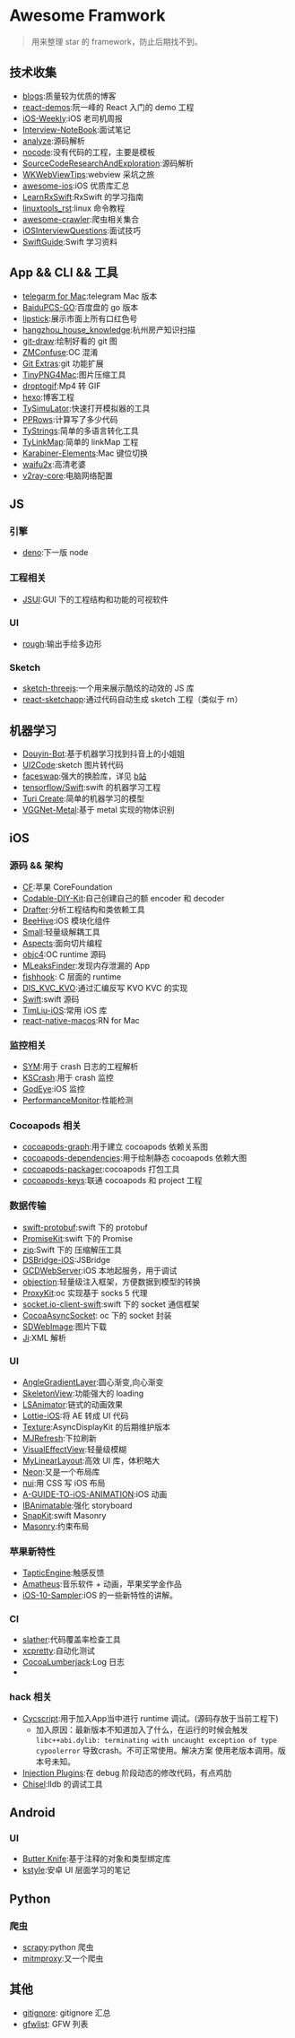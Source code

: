 # Awesome Framwork

> 用来整理 star 的 framework，防止后期找不到。

## 技术收集
- [blogs](https://github.com/awesome-tips/blogs):质量较为优质的博客
- [react-demos](https://github.com/ruanyf/react-demos):阮一峰的 React 入门的 demo 工程
- [iOS-Weekly](https://github.com/SwiftOldDriver/iOS-Weekly):iOS 老司机周报
- [Interview-NoteBook](https://github.com/CyC2018/Interview-Notebook):面试笔记
- [analyze](https://github.com/Draveness/analyze):源码解析
- [nocode](https://github.com/kelseyhightower/nocode):没有代码的工程，主要是模板
- [SourceCodeResearchAndExploration](https://github.com/huang303513/SourceCodeResearchAndExploration):源码解析
- [WKWebViewTips](https://github.com/ShingoFukuyama/WKWebViewTips):webview 采坑之旅
- [awesome-ios](https://github.com/vsouza/awesome-ios):iOS 优质库汇总
- [LearnRxSwift](https://github.com/DianQK/LearnRxSwift):RxSwift 的学习指南
- [linuxtools_rst](https://github.com/me115/linuxtools_rst):linux 命令教程
- [awesome-crawler](https://github.com/BruceDone/awesome-crawler):爬虫相关集合
- [iOSInterviewQuestions](https://github.com/ChenYilong/iOSInterviewQuestions):面试技巧
- [SwiftGuide](https://github.com/ipader/SwiftGuide):Swift 学习资料


## App && CLI && 工具
- [telegarm for Mac](https://github.com/telegramdesktop/tdesktop):telegram Mac 版本
- [BaiduPCS-GO](https://github.com/iikira/BaiduPCS-Go):百度盘的 go 版本
- [lipstick](https://github.com/Ovilia/lipstick):展示市面上所有口红色号
- [hangzhou_house_knowledge](https://github.com/houshanren/hangzhou_house_knowledge):杭州房产知识扫描
- [git-draw](https://github.com/ben174/git-draw):绘制好看的 git 图
- [ZMConfuse](https://github.com/kongcup/ZMConfuse):OC 混淆
- [Git Extras](https://github.com/tj/git-extras):git 功能扩展
- [TinyPNG4Mac](https://github.com/kyleduo/TinyPNG4Mac):图片压缩工具
- [droptogif](https://github.com/mortenjust/droptogif):Mp4 转 GIF
- [hexo](https://github.com/hexojs/hexo):博客工程
- [TySimuLator](https://github.com/luckytianyiyan/TySimulator):快速打开模拟器的工具
- [PPRows](https://github.com/jkpang/PPRows):计算写了多少代码
- [TyStrings](https://github.com/luckytianyiyan/TyStrings):简单的多语言转化工具
- [TyLinkMap](https://github.com/luckytianyiyan/TyLinkMap):简单的 linkMap 工程
- [Karabiner-Elements](https://github.com/tekezo/Karabiner-Elements):Mac 键位切换
- [waifu2x](https://github.com/nagadomi/waifu2x):高清老婆
- [v2ray-core](https://github.com/v2ray/v2ray-core):电脑网络配置

## JS

### 引擎
- [deno](地址：https://github.com/ry/deno):下一版 node

### 工程相关
- [JSUI](https://github.com/kitze/JSUI):GUI 下的工程结构和功能的可视软件

### UI
- [rough](https://github.com/pshihn/rough):输出手绘多边形

### Sketch
- [sketch-threejs](https://github.com/ykob/sketch-threejs):一个用来展示酷炫的动效的 JS 库
- [react-sketchapp](https://github.com/airbnb/react-sketchapp):通过代码自动生成 sketch 工程（类似于 rn）

## 机器学习
- [Douyin-Bot](https://github.com/wangshub/Douyin-Bot):基于机器学习找到抖音上的小姐姐
- [UI2Code](https://github.com/ccywch/UI2code):sketch 图片转代码
- [faceswap](https://github.com/deepfakes/faceswap):强大的换脸库，详见 [b站](https://www.bilibili.com/video/av23099727?from=search&seid=9782301352175384533)
- [tensorflow/Swift](https://github.com/tensorflow/swift):swift 的机器学习工程
- [Turi Create](https://github.com/apple/turicreate):简单的机器学习的模型
- [VGGNet-Metal](https://github.com/hollance/VGGNet-Metal):基于 metal 实现的物体识别

## iOS

### 源码 && 架构
- [CF](https://github.com/opensource-apple/CF):苹果 CoreFoundation
- [Codable-DIY-Kit](https://github.com/Flight-School/Codable-DIY-Kit):自己创建自己的额 encoder 和 decoder
- [Drafter](https://github.com/L-Zephyr/Drafter):分析工程结构和类依赖工具
- [BeeHive](https://github.com/alibaba/BeeHive):iOS 模块化组件
- [Small](https://github.com/wequick/Small):轻量级解耦工具
- [Aspects](https://github.com/steipete/Aspects):面向切片编程
- [objc4](https://github.com/opensource-apple/objc4):OC runtime 源码
- [MLeaksFinder](https://github.com/Tencent/MLeaksFinder):发现内存泄漏的 App
- [fishhook](https://github.com/facebook/fishhook): C 层面的 runtime
- [DIS_KVC_KVO](https://github.com/renjinkui2719/DIS_KVC_KVO):通过汇编反写 KVO KVC 的实现
- [Swift](https://github.com/apple/swift-evolution):swift 源码
- [TimLiu-iOS](https://github.com/Tim9Liu9/TimLiu-iOS):常用 iOS 库
- [react-native-macos](https://github.com/ptmt/react-native-macos):RN for Mac

### 监控相关
- [SYM](https://github.com/zqqf16/SYM):用于 crash 日志的工程解析
- [KSCrash](https://github.com/kstenerud/KSCrash):用于 crash 监控
- [GodEye](https://github.com/zixun/GodEye):iOS 监控
- [PerformanceMonitor](https://github.com/suifengqjn/PerformanceMonitor):性能检测

### Cocoapods 相关
- [cocoapods-graph](https://github.com/erickjung/cocoapods-graph):用于建立 cocoapods 依赖关系图
- [cocoapods-dependencies](https://github.com/segiddins/cocoapods-dependencies):用于绘制静态 cocoapods 依赖大图
- [cocoapods-packager](https://github.com/CocoaPods/cocoapods-packager):cocoapods 打包工具
- [cocoapods-keys](https://github.com/orta/cocoapods-keys):联通 cocoapods 和 project 工程

### 数据传输
- [swift-protobuf](https://github.com/apple/swift-protobuf):swift 下的 protobuf
- [PromiseKit](https://github.com/mxcl/PromiseKit):swift 下的 Promise
- [zip](https://github.com/marmelroy/Zip):Swift 下的 压缩解压工具
- [DSBridge-iOS](https://github.com/wendux/DSBridge-IOS):JSBridge
- [GCDWebServer](https://github.com/swisspol/GCDWebServer):iOS 本地起服务，用于调试
- [objection](https://github.com/atomicobject/objection):轻量级注入框架，方便数据到模型的转换
- [ProxyKit](https://github.com/chrisballinger/ProxyKit):oc 实现基于 socks 5 代理
- [socket.io-client-swift](https://github.com/socketio/socket.io-client-swift):swift 下的 socket 通信框架
- [CocoaAsyncSocket](https://github.com/robbiehanson/CocoaAsyncSocket): oc 下的 socket 封装
- [SDWebImage](https://github.com/rs/SDWebImage):图片下载
- [Ji](https://github.com/honghaoz/Ji):XML 解析

### UI
- [AngleGradientLayer](https://github.com/paiv/AngleGradientLayer):圆心渐变,向心渐变
- [SkeletonView](https://github.com/Juanpe/SkeletonView):功能强大的 loading
- [LSAnimator](https://github.com/Lision/LSAnimator):链式的动画效果
- [Lottie-iOS](https://github.com/airbnb/lottie-ios):将 AE 转成 UI 代码
- [Texture](地址：https://github.com/TextureGroup/Texture):AsyncDisplayKit 的后期维护版本
- [MJRefresh](https://github.com/CoderMJLee/MJRefresh):下拉刷新
- [VisualEffectView](https://github.com/efremidze/VisualEffectView):轻量级模糊
- [MyLinearLayout](https://github.com/youngsoft/MyLinearLayout):高效 UI 库，体积略大
- [Neon](https://github.com/mamaral/Neon):又是一个布局库
- [nui](https://github.com/tombenner/nui):用 CSS 写 iOS 布局
- [A-GUIDE-TO-iOS-ANIMATION](https://github.com/KittenYang/A-GUIDE-TO-iOS-ANIMATION):iOS 动画
- [IBAnimatable](https://github.com/IBAnimatable/IBAnimatable):强化 storyboard
- [SnapKit](https://github.com/SnapKit/SnapKit):swift Masonry
- [Masonry](https://github.com/SnapKit/Masonry):约束布局

### 苹果新特性
- [TapticEngine](https://github.com/WorldDownTown/TapticEngine):触感反馈
- [Amatheus](https://github.com/Adrxx/Amatheus):音乐软件 + 动画，苹果奖学金作品
- [iOS-10-Sampler](https://github.com/shu223/iOS-10-Sampler):iOS 的一些新特性的讲解。

### CI
- [slather](https://github.com/SlatherOrg/slather):代码覆盖率检查工具
- [xcpretty](https://github.com/supermarin/xcpretty):自动化测试
- [CocoaLumberjack](https://github.com/CocoaLumberjack/CocoaLumberjack):Log 日志
- 

### hack 相关
- [Cycscript](http://www.cycript.org/manual/#c74467d1-54d1-4d40-9c80-663c538e7896):用于加入App当中进行 runtime 调试。(源码存放于当前工程下)
    - 加入原因：最新版本不知道加入了什么，在运行的时候会触发 `libc++abi.dylib: terminating with uncaught exception of type cypoolerror` 导致crash。不可正常使用。解决方案 使用老版本调用。版本号未知。
- [Injection Plugins](https://github.com/johnno1962/injectionforxcode):在 debug 阶段动态的修改代码，有点鸡肋
- [Chisel](https://github.com/facebook/chisel):lldb 的调试工具

## Android

### UI
- [Butter Knife](https://github.com/JakeWharton/butterknife):基于注释的对象和类型绑定库
- [kstyle](https://github.com/keeganlee/kstyle):安卓 UI 层面学习的笔记

## Python

### 爬虫
- [scrapy](https://github.com/scrapy/scrapy):python 爬虫
- [mitmproxy](https://github.com/mitmproxy/mitmproxy):又一个爬虫

## 其他
- [gitignore](https://github.com/github/gitignore): gitignore 汇总
- [gfwlist](https://github.com/gfwlist/gfwlist): GFW 列表